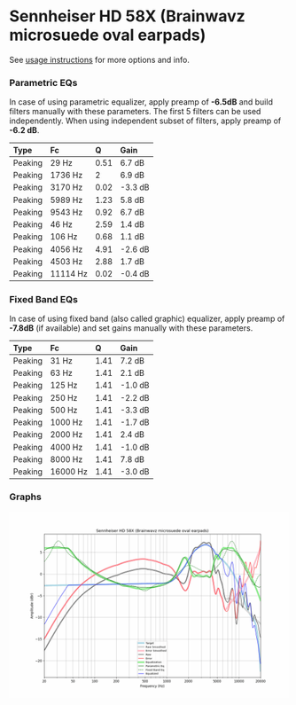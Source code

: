 # Sennheiser HD 58X (Brainwavz microsuede oval earpads)
See [usage instructions](https://github.com/jaakkopasanen/AutoEq#usage) for more options and info.

### Parametric EQs
In case of using parametric equalizer, apply preamp of **-6.5dB** and build filters manually
with these parameters. The first 5 filters can be used independently.
When using independent subset of filters, apply preamp of **-6.2 dB**.

| Type    | Fc       |    Q | Gain    |
|:--------|:---------|:-----|:--------|
| Peaking | 29 Hz    | 0.51 | 6.7 dB  |
| Peaking | 1736 Hz  | 2    | 6.9 dB  |
| Peaking | 3170 Hz  | 0.02 | -3.3 dB |
| Peaking | 5989 Hz  | 1.23 | 5.8 dB  |
| Peaking | 9543 Hz  | 0.92 | 6.7 dB  |
| Peaking | 46 Hz    | 2.59 | 1.4 dB  |
| Peaking | 106 Hz   | 0.68 | 1.1 dB  |
| Peaking | 4056 Hz  | 4.91 | -2.6 dB |
| Peaking | 4503 Hz  | 2.88 | 1.7 dB  |
| Peaking | 11114 Hz | 0.02 | -0.4 dB |

### Fixed Band EQs
In case of using fixed band (also called graphic) equalizer, apply preamp of **-7.8dB**
(if available) and set gains manually with these parameters.

| Type    | Fc       |    Q | Gain    |
|:--------|:---------|:-----|:--------|
| Peaking | 31 Hz    | 1.41 | 7.2 dB  |
| Peaking | 63 Hz    | 1.41 | 2.1 dB  |
| Peaking | 125 Hz   | 1.41 | -1.0 dB |
| Peaking | 250 Hz   | 1.41 | -2.2 dB |
| Peaking | 500 Hz   | 1.41 | -3.3 dB |
| Peaking | 1000 Hz  | 1.41 | -1.7 dB |
| Peaking | 2000 Hz  | 1.41 | 2.4 dB  |
| Peaking | 4000 Hz  | 1.41 | -1.0 dB |
| Peaking | 8000 Hz  | 1.41 | 7.8 dB  |
| Peaking | 16000 Hz | 1.41 | -3.0 dB |

### Graphs
![](./Sennheiser%20HD%2058X%20(Brainwavz%20microsuede%20oval%20earpads).png)